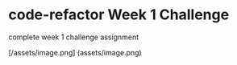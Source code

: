 # code-refactor Week 1 Challenge
complete week 1 challenge assignment


[/assets/image.png] (assets/image.png)

